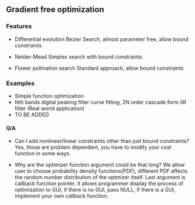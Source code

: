 ## Gradient free optimization
### Features

- Differential evolution
Bezier Search, almost parameter free, allow bound constraints

- Nelder-Mead Simplex search with bound constraints

- Flower pollination search
Standard approach, allow bound constraints

### Examples

- Simple function optimization
- Nth bands digital peaking filter curve fitting, 2N order cascade form IIR filter (Real world application)
- TO BE ADDED

#### Q/A

- Can I add nonlinear/linear constraints other than just bound constraints?
Yes, those are problem dependent, you have to modify your cost function in some ways.

- Why are the optimizer function argument could be that long?
We allow user to choose probability density functions(PDF), different PDF affects the random number distribution of the optmizer itself.
Last argument is callback function pointer, it allows programmer display the process of optimization to GUI, if there is no GUI, pass NULL, if there is a GUI, implement your own callback function.
